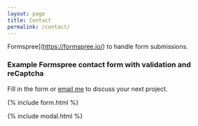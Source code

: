 ```yaml
---
layout: page
title: Contact
permalink: /contact/
---
```


Formspree](https://formspree.io/) to handle form submissions. 


### Example Formspree contact form with validation and reCaptcha

Fill in the form or [email me](mailto:{{site.email}}) to discuss your next project.

{% include form.html %}

{% include modal.html %}
